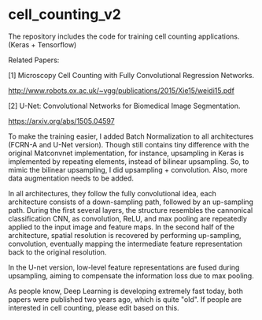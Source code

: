 # cell_counting_v2

The repository includes the code for training cell counting applications. (Keras + Tensorflow)

Related Papers:

[1] Microscopy Cell Counting with Fully Convolutional Regression Networks.

http://www.robots.ox.ac.uk/~vgg/publications/2015/Xie15/weidi15.pdf

[2] U-Net: Convolutional Networks for Biomedical Image Segmentation.

https://arxiv.org/abs/1505.04597

To make the training easier, I added Batch Normalization to all architectures (FCRN-A and U-Net version).
Though still contains tiny difference with the original Matconvnet implementation, for instance, upsampling in Keras 
is implemented by repeating elements, instead of bilinear upsampling. 
So, to mimic the bilinear upsampling, I did upsampling + convolution. Also, more data augmentation needs to be added.

In all architectures, they follow the fully convolutional idea, each architecture consists of a down-sampling path,
followed by an up-sampling path. 
During the first several layers, the structure resembles the cannonical classification CNN, as convolution,
ReLU, and max pooling are repeatedly applied to the input image and feature maps. 
In the second half of the architecture, spatial resolution is recovered by performing up-sampling, convolution, eventually mapping the intermediate feature representation back to the original resolution. 

In the U-net version, low-level feature representations are fused during upsampling, aiming to compensate the information loss due to max pooling.

As people know, Deep Learning is developing extremely fast today, both papers were published two years ago,
which is quite "old". If people are interested in cell counting, please edit based on this.




